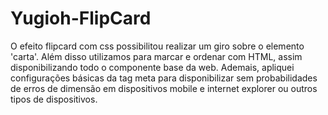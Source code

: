 # Yugioh-FlipCard

O efeito flipcard com css possibilitou realizar um giro sobre o elemento 'carta'. Além disso utilizamos para marcar e ordenar com HTML, assim disponibilizando todo o componente base da web.
Ademais, apliquei configurações básicas da tag meta para disponibilizar sem probabilidades de erros de dimensão em dispositivos mobile e internet explorer ou outros tipos de dispositivos.
